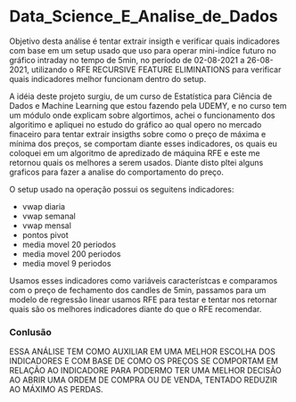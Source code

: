 # Data_Science_E_Analise_de_Dados

Objetivo desta análise é tentar extrair insigth e  verificar quais indicadores com base em um setup usado que uso para operar mini-indíce futuro no gráfico intraday no tempo de 5min, no período de 02-08-2021 a 26-08-2021, utilizando o RFE RECURSIVE FEATURE ELIMINATIONS para verificar quais indicadores melhor funcionam dentro do setup.

A idéia deste projeto surgiu, de um curso de Estatística para Ciência de Dados e Machine Learning que estou fazendo pela UDEMY, e no curso tem um módulo onde explicam sobre algortimos, achei o funcionamento dos algoritimo e apliquei no estudo do gráfico ao qual opero no mercado finaceiro para tentar extrair insigths sobre como o preço de máxima e mínima dos preços, se comportam diante esses indicadores, os quais eu coloquei em um algoritmo de apredizado de máquina RFE e este me retornou quais os melhores a serem usados. Diante disto pltei alguns graficos para fazer a analise do comportamento do preço.

O setup usado na operação possui os seguitens indicadores:
- vwap diaria
- vwap semanal
- vwap mensal
- pontos pivot
- media movel 20 periodos
- media movel 200 periodos
- media movel 9 periodos

Usamos esses indicadores como variáveis característcas e comparamos com o preço de fechamento dos candles de 5min, passamos para um modelo de regressão linear usamos RFE para testar e tentar nos retornar quais são os melhores indicadores diante do que o RFE recomendar.

### Conlusão

ESSA ANÁLISE TEM COMO AUXILIAR EM UMA MELHOR ESCOLHA DOS INDICADORES E COM BASE DE COMO OS PREÇOS SE COMPORTAM EM RELAÇÃO AO INDICADORE PARA PODERMO TER UMA MELHOR DECISÃO AO ABRIR UMA ORDEM DE COMPRA OU DE VENDA, TENTADO REDUZIR AO MÁXIMO AS PERDAS.